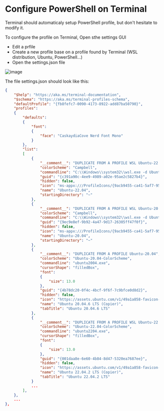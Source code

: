 # Configure PowerShell on Terminal

Terminal should automaticaly setup PowerShell profile, but don't hesitate to modify it.

To configure the profile on Terminal, Open sthe settings GUI
* Edit a prfile
* Create a new profile base on a profile found by Terminal (WSL distribution, Ubuntu, PowerShell...)
* Open the settings.json file

![image](https://github.com/CedricCazin/tutorials/assets/26877462/55224545-3ba6-4572-a30d-47a67aa0611b)

The file settings.json should look like this:

```json
{
    "$help": "https://aka.ms/terminal-documentation",
    "$schema": "https://aka.ms/terminal-profiles-schema",
    "defaultProfile": "{fb8fefc7-0090-4173-8922-add87ba50790}",
    "profiles": 
    {
        "defaults": 
        {
            "font": 
            {
                "face": "CaskaydiaCove Nerd Font Mono"
            }
        },
        "list": 
        [
            {
                "__comment__": "DUPLICATE FROM A PROFILE WSL Ubuntu-22.04",
                "colorScheme": "Campbell",
                "commandline": "C:\\Windows\\system32\\wsl.exe -d Ubuntu-22.04",
                "guid": "{c391a90c-4ee9-4989-a02e-95ae2c5827b4}",
                "hidden": false,
                "icon": "ms-appx:///ProfileIcons/{9acb9455-ca41-5af7-950f-6bca1bc9722f}.png",
                "name": "Ubuntu-22.04",
                "startingDirectory": "~"
            },
            {
                "__comment__": "DUPLICATE FROM A PROFILE WSL Ubuntu-20.04",
                "colorScheme": "Campbell",
                "commandline": "C:\\Windows\\system32\\wsl.exe -d Ubuntu-20.04",
                "guid": "{9ec9e8ef-9b92-4a47-9d17-26305ff47f0f}",
                "hidden": false,
                "icon": "ms-appx:///ProfileIcons/{9acb9455-ca41-5af7-950f-6bca1bc9722f}.png",
                "name": "Ubuntu-20.04",
                "startingDirectory": "~"
            },
            {
                "__comment__": "DUPLICATE FROM A PROFILE Ubuntu-20.04",
                "colorScheme": "Ubuntu-20.04-ColorScheme",
                "commandline": "ubuntu2004.exe",
                "cursorShape": "filledBox",
                "font": 
                {
                    "size": 13.0
                },
                "guid": "{4b78dc20-0f4c-4bcf-9f6f-7c9bfce0d8d2}",
                "hidden": false,
                "icon": "https://assets.ubuntu.com/v1/49a1a858-favicon-32x32.png",
                "name": "Ubuntu 20.04.6 LTS (Copier)",
                "tabTitle": "Ubuntu 20.04.6 LTS"
            },
            {
                "__comment__": "DUPLICATE FROM A PROFILE WSL Ubuntu-22.04",
                "colorScheme": "Ubuntu-22.04-ColorScheme",
                "commandline": "ubuntu2204.exe",
                "cursorShape": "filledBox",
                "font": 
                {
                    "size": 13.0
                },
                "guid": "{001daa8e-6e60-4b84-8d47-5320ea7687ee}",
                "hidden": false,
                "icon": "https://assets.ubuntu.com/v1/49a1a858-favicon-32x32.png",
                "name": "Ubuntu 22.04.2 LTS (Copier)",
                "tabTitle": "Ubuntu 22.04.2 LTS"
            }
            ...
        ],
    },
    ...
},
```
